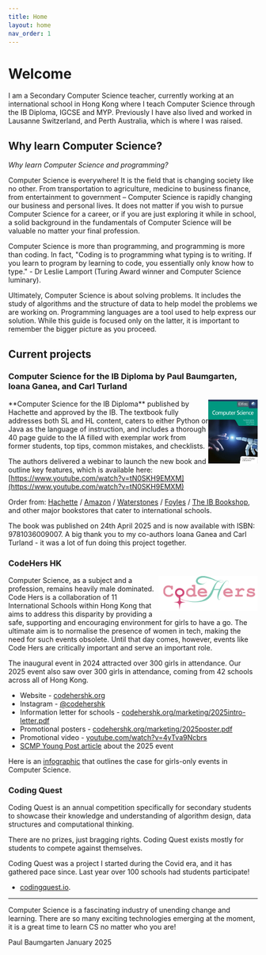 ```yaml
---
title: Home
layout: home
nav_order: 1
---
```


# Welcome

I am a Secondary Computer Science teacher, currently working at an international school in Hong Kong where I teach Computer Science through the IB Diploma, IGCSE and MYP. Previously I have also lived and worked in Lausanne Switzerland, and Perth Australia, which is where I was raised.

## Why learn Computer Science?

*Why learn Computer Science and programming?*

Computer Science is everywhere! It is the field that is changing society like no other. From transportation to agriculture, medicine to business finance, from entertainment to government – Computer Science is rapidly changing our business and personal lives. It does not matter if you wish to pursue Computer Science for a career, or if you are just exploring it while in school, a solid background in the fundamentals of Computer Science will be valuable no matter your final profession. 

Computer Science is more than programming, and programming is more than coding. In fact, "Coding is to programming what typing is to writing. If you learn to program by learning to code, you essentially only know how to type." - Dr Leslie Lamport (Turing Award winner and Computer Science luminary).

Ultimately, Computer Science is about solving problems. It includes the study of algorithms and the structure of data to help model the problems we are working on. Programming languages are a tool used to help express our solution. While this guide is focused only on the latter, it is important to remember the bigger picture as you proceed. 

## Current projects

### Computer Science for the IB Diploma by Paul Baumgarten, Ioana Ganea, and Carl Turland

<img style="float: right; width: 100px" src="assets/ib-compsci-book.png">
**Computer Science for the IB Diploma** published by Hachette and approved by the IB. The textbook fully addresses both SL and HL content, caters to either Python or Java as the language of instruction, and includes a thorough 40 page guide to the IA filled with exemplar work from former students, top tips, common mistakes, and checklists.

The authors delivered a webinar to launch the new book and outline key features, which is available here: [https://www.youtube.com/watch?v=tN0SKH9EMXM](https://www.youtube.com/watch?v=tN0SKH9EMXM)

Order from: [Hachette](https://www.hachettelearning.com/computing-and-it/computer-science-for-the-ib-diploma) / [Amazon](https://www.amazon.com/Computer-Science-Diploma-Paul-Baumgarten/dp/1036009009) / [Waterstones](https://www.waterstones.com/book/computer-science-for-the-ib-diploma/carl-turland/ioana-ganea/9781036009007) / [Foyles](https://www.foyles.co.uk/book/computer-science-for-the-ib-diploma/carl-turland/9781036009007) / [The IB Bookshop](https://www.ibbookshop.co.uk/product/computer-science-for-the-ib-diploma/), and other major bookstores that cater to international schools.

The book was published on 24th April 2025 and is now available with ISBN: 9781036009007. A big thank you to my co-authors Ioana Ganea and Carl Turland - it was a lot of fun doing this project together.

### CodeHers HK

<img style="float: right; width: 200px" src="assets/codehershk.png">
Computer Science, as a subject and a profession, remains heavily male dominated. Code Hers is a collaboration of 11 International Schools within Hong Kong that aims to address this disparity by providing a safe, supporting and encouraging environment for girls to have a go. The ultimate aim is to normalise the presence of women in tech, making the need for such events obsolete. Until that day comes, however, events like Code Hers are critically important and serve an important role.

The inaugural event in 2024 attracted over 300 girls in attendance. Our 2025 event also saw over 300 girls in attendance, coming from 42 schools across all of Hong Kong. 

* ⁠Website - [codehershk.org](https://codehershk.org/)
* Instagram - [@codehershk](https://instagram.com/codehershk) 
* ⁠Information letter for schools - [codehershk.org/marketing/2025intro-letter.pdf](https://codehershk.org/marketing/2025intro-letter.pdf)
* ⁠Promotional posters - [codehershk.org/marketing/2025poster.pdf](https://codehershk.org/marketing/2025poster.pdf)
* ⁠Promotional video - [youtube.com/watch?v=4yTva9Ncbrs](https://www.youtube.com/watch?v=4yTva9Ncbrs)
* [SCMP Young Post article](https://www.scmp.com/yp/discover/lifestyle/features/article/3303202/student-led-conference-empowers-hong-kong-and-macau-girls-break-code-stem) about the 2025 event

Here is an [infographic](/assets/gender-equality-in-cs-why.png) that outlines the case for girls-only events in Computer Science.

### Coding Quest

Coding Quest is an annual competition specifically for secondary students to showcase their knowledge and understanding of algorithm design, data structures and computational thinking.

There are no prizes, just bragging rights. Coding Quest exists mostly for students to compete against themselves.

Coding Quest was a project I started during the Covid era, and it has gathered pace since. Last year over 100 schools had students participate!

* [codingquest.io](https://codingquest.io).

---

Computer Science is a fascinating industry of unending change and learning. There are so many exciting technologies emerging at the moment, it is a great time to learn CS no matter who you are!

Paul Baumgarten
January 2025
